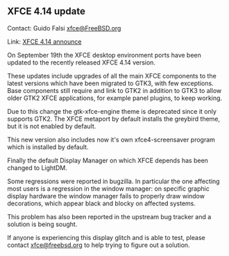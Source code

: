 ## XFCE 4.14 update ##

Contact: Guido Falsi <xfce@FreeBSD.org>  

Link:	 [XFCE 4.14 announce](https://xfce.org/about/news/?post=1565568000)

On September 19th the XFCE desktop environment ports have been updated
to the recently released XFCE 4.14 version.

These updates include upgrades of all the main XFCE components to the
latest versions which have been migrated to GTK3, with few exceptions.
Base components still require and link to GTK2 in addition to GTK3 to
allow older GTK2 XFCE applications, for example panel plugins, to keep
working.

Due to this change the gtk-xfce-engine theme is deprecated since it only
supports GTK2. The XFCE metaport by default installs the greybird theme,
but it is not enabled by default.

This new version also includes now it's own xfce4-screensaver program
which is installed by default.

Finally the default Display Manager on which XFCE depends has been
changed to LightDM.

Some regressions were reported in bugzilla. In particular the one
affecting most users is a regression in the window manager: on specific
graphic display hardware the window manager fails to properly draw
window decorations, which appear black and blocky on affected systems.

This problem has also been reported in the upstream bug tracker and a
solution is being sought.

If anyone is experiencing this display glitch and is able to test,
please contact xfce@freebsd.org to help trying to figure out a solution.
